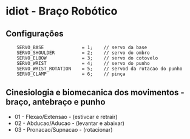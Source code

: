 # idiot - Braço Robótico

## Configurações
        SERVO_BASE              = 1;    // servo da base
        SERVO_SHOULDER          = 2;    // servo do ombro
        SERVO_ELBOW             = 3;    // servo do cotovelo
        SERVO_WRIST             = 4;    // servo do punho
        SERVO_WRIST_ROTATION    = 5;    // servod da rotacao do punho
        SERVO_CLAMP             = 6;    // pinça

## Cinesiologia e biomecanica dos movimentos - braço, antebraço e punho
- 01 - Flexao/Extensao      - (estivcar e retrair)
- 02 - Abducao/Aducao       - (levantar e abaixar)
- 03 - Pronacao/Supnacao    - (rotacionar) 